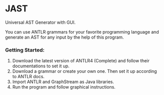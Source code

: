 # JAST
Universal AST Generator with GUI.

You can use ANTLR grammars for your favorite programming language and generate an AST for any input by the help of this program.

### Getting Started:
1. Download the latest version of ANTLR4 (Complete) and follow their documentations to set it up.
2. Download a grammar or create your own one. Then set it up according to ANTLR docs.
2. Import ANTLR and GraphStream as Java libraries.
3. Run the program and follow graphical instructions.